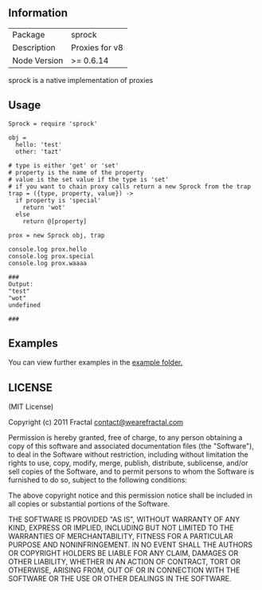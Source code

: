 ## Information

<table>
<tr> 
<td>Package</td><td>sprock</td>
</tr>
<tr>
<td>Description</td>
<td>Proxies for v8</td>
</tr>
<tr>
<td>Node Version</td>
<td>>= 0.6.14</td>
</tr>
</table>

sprock is a native implementation of proxies

## Usage

```coffee-script
Sprock = require 'sprock'

obj =
  hello: 'test'
  other: 'tazt'

# type is either 'get' or 'set'
# property is the name of the property
# value is the set value if the type is 'set'
# if you want to chain proxy calls return a new Sprock from the trap
trap = ({type, property, value}) ->
  if property is 'special'
    return 'wot'
  else
    return @[property]

prox = new Sprock obj, trap

console.log prox.hello
console.log prox.special
console.log prox.waaaa

###
Output:
"test"
"wot"
undefined

###
```

## Examples

You can view further examples in the [example folder.](https://github.com/wearefractal/sprock/tree/master/examples)

## LICENSE

(MIT License)

Copyright (c) 2011 Fractal <contact@wearefractal.com>

Permission is hereby granted, free of charge, to any person obtaining
a copy of this software and associated documentation files (the
"Software"), to deal in the Software without restriction, including
without limitation the rights to use, copy, modify, merge, publish,
distribute, sublicense, and/or sell copies of the Software, and to
permit persons to whom the Software is furnished to do so, subject to
the following conditions:

The above copyright notice and this permission notice shall be
included in all copies or substantial portions of the Software.

THE SOFTWARE IS PROVIDED "AS IS", WITHOUT WARRANTY OF ANY KIND,
EXPRESS OR IMPLIED, INCLUDING BUT NOT LIMITED TO THE WARRANTIES OF
MERCHANTABILITY, FITNESS FOR A PARTICULAR PURPOSE AND
NONINFRINGEMENT. IN NO EVENT SHALL THE AUTHORS OR COPYRIGHT HOLDERS BE
LIABLE FOR ANY CLAIM, DAMAGES OR OTHER LIABILITY, WHETHER IN AN ACTION
OF CONTRACT, TORT OR OTHERWISE, ARISING FROM, OUT OF OR IN CONNECTION
WITH THE SOFTWARE OR THE USE OR OTHER DEALINGS IN THE SOFTWARE.
